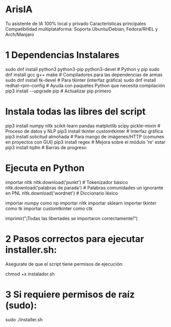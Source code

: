 # ArisIA
Tu asistente de IA 100% local y privado 
Características principales
Compatibilidad multiplataforma: Soporta Ubuntu/Debian, Fedora/RHEL y Arch/Manjaro

# 1 Dependencias Instalares

sudo dnf install python3 python3-pip python3-devel # Python y pip
sudo dnf install gcc g++ make # Compiladores para las dependencias de armas
sudo dnf install tk-devel # Para tkinter (interfaz gráfica)
sudo dnf install redhat-rpm-config # Ayuda con paquetes Python que necesita compilación
pip3 install --upgrade pip # Actualizar pip primero

# Instala todas las libres del script
pip3 install numpy nltk scikit-learn pandas matplotlib scipy pickle-mixin # Proceso de datos y NLP
pip3 install tkinter customtkinter # Interfaz gráfica
pip3 install solicitud almohada # Para mango de imágenes/HTTP (comunes en proyectos con GUI)
pip3 install regex # Mejora sobre el módulo 're' estar
pip3 install tqdm # Barras de progreso

# Ejecuta en Python

importar nltk
nltk.download('punkt') # Tokenizador básico
nltk.download('palabras de parada') # Palabras comunidades un ignorante en PNL
nltk.download('wordnet') # Diccionario léxico

importar numpy como np
importar nltk
importar sklearn
importar tkinter como tk
importar customtkinter como ctk

imprimir("¡Todas las libertades se importaron correctamente!")

# 2 Pasos correctos para ejecutar installer.sh:
Asegurate de que el script tiene permisos de ejecución:

chmod +x instalador.sh

# 3 Si requiere permisos de raíz (sudo):

sudo ./installer.sh
